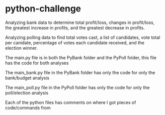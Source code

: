 # python-challenge
Analyzing bank data to determine total profit/loss, changes in profit/loss, the greatest increase in profits, and the greatest decrease in profits.

Analyzing polling data to find total votes cast, a list of candidates, vote total per canidate, percentage of votes each candidate received, and the election winner.


The main.py file is in both the PyBank folder and the PyPoll folder, this file has the code for both analyses

The main_bank.py file in the PyBank folder has only the code for only the bank/budget analysis

The main_poll.py file in the PyPoll folder has only the code for only the poll/election analysis

Each of the python files has comments on where I got pieces of code/commands from

